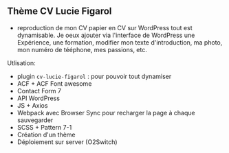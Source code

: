 ## Thème CV Lucie Figarol

- reproduction de mon CV papier en CV sur WordPress tout est dynamisable. Je oeux ajouter via l'interface de WordPress une Expérience, une formation, modifier mon texte d'introduction, ma photo, mon numéro de tééphone, mes passions, etc. 

Utlisation: 
- plugin `cv-lucie-figarol` : pour pouvoir tout dynamiser
- ACF + ACF Font awesome
- Contact Form 7
- API WordPress
- JS + Axios
- Webpack avec Browser Sync pour recharger la page à chaque sauvegarder
- SCSS + Pattern 7-1
- Création d'un thème
- Déploiement sur server (O2Switch)

